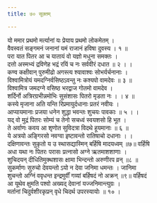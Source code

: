```yaml
---
title: ७० सूक्तम्

---
```

यो ममार प्रथमो मर्त्यानां यः प्रेयाय प्रथमो लोकमेतम् ।  
वैवस्वतं सङ्गमनं जनानां यमं राजानं हविषा दुवस्य । १ ॥  
परा यात पितर आ च यातायं वो यज्ञो मधुना समक्तः ।  
दत्तो अस्मभ्यं द्रविणेह भद्रं रयिं च नः सर्ववीरं दधात ॥ २ । ।  
कण्व कक्षीवान् पुरुमीढो अगस्त्य श्यावाश्वः सोभर्यर्चनानाः ।  
विश्वामित्रोयं यमदग्निर्वसिष्ठऽवन्तु नः कश्यपो वामदेवः ॥ ३ ॥  
विश्वामित्र जमदग्ने वसिष्ठ भरद्वाज गोतमो वामदेव ।  
शर्दिर्नो अत्रिरग्रभीन्नमोभिः सुसंशासः पितरो मृडता नः । । ४ ॥  
कस्ये मृजाना अति यन्ति रिप्रमायुर्दधानाः प्रतरं नवीयः ।  
आप्यायमानाः प्रजया धनेन शुद्धा भवन्तः शुचयः पावकाः ॥ ५ । ।  
यद् वो मुद्रं पितरः सोम्यं च तेनो सचध्वं स्वयशसो हि भूत ।  
ते अर्वाणः कवय आ शृणोत सुविदत्रा विदथे हूयमानाः ॥ ६ ॥  
ये अत्रयो अङ्गिरसो नवग्वा इष्टावन्तो रातिषाचो दधानाः । ।  
दक्षिणावन्तः सुकृतो य उ स्थासद्यास्मिन् बर्हिषि मादयध्वम् ॥७॥ वर्हिषि  
अधा यथा नः पितरः परासः प्रत्नासो अग्ने ऋतमाशशाणाः ।  
शुचिदयन् दीधितिमुक्थशासः क्षामा भिन्दन्तो अरुणीरप व्रन् ॥८ ॥  
सुकर्माणः सुरुचो देवयन्तो ऽयो न देवा जनिमा धमन्तः । जानिमा  
शुचन्तो अग्निं ववृधन्त इन्द्रमुर्वीं गव्यां बर्हिषदं नो अक्रन् ॥९॥ वर्हिषदं  
आ यूथेव क्षुमति पश्वो अख्यद् देवानां यज्जनिमान्त्युग्रः ।  
मर्तानां चिदुर्वशीरकृप्रन् वृधे चिदर्थ उपरस्यायोः ॥ १० ।  
  